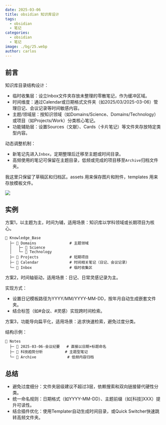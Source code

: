 ```yaml
---
date: 2025-03-06
title: obsidian 知识库设计
tags:
  - obsidian
  - 笔记
categories:
  - obsidian
  - 笔记
image: ./bg/25.webp
author: carlos
---
```


## 前言

知识库目录结构设计：

- 临时收集层‌：设立Inbox文件夹存放未整理的零散笔记，作为缓冲区域‌。
- 时间维度‌：通过Calendar或日期格式文件夹（如2025/03/2025-03-06）管理日记、会议记录等时间敏感内容‌。
- 主题/领域层‌：按知识领域（如Domains/Science、Domains/Technology）或项目（如Projects/Work）分类核心笔记‌。
- 功能辅助层‌：设置Sources（文献）、Cards（卡片笔记）等文件夹存放特定类型内容‌。

动态调整机制：

- 新笔记先进入`Inbox`，定期整理后迁移至主题或时间目录‌。
- 高频使用的笔记可保留在主题目录，低频或完成的项目移至`Archive`归档文件夹‌。

我这里只保留了草稿区和归档区。assets 用来保存图片和附件，templates 用来存放模板文件。

![](../00-assets/Pasted%20image%2020250306024401.png)

## 实例

方案1，以主题为主，时间为辅，适用场景‌：知识库以学科领域或长期项目为核心。

```text
📂 Knowledge_Base
  ├─ 📂 Domains               # 主题领域
  │   ├─ 📂 Science
  │   └─ 📂 Technology
  ├─ 📂 Projects              # 短期项目
  ├─ 📂 Calendar              # 时间相关笔记（日记、会议记录）
  └─ 📂 Inbox                 # 临时收集区
```

方案2，时间轴驱动，‌适用场景‌：日记、日常灵感记录为主。

实现方式‌：

- 设置日记模板路径为YYYY/MM/YYYY-MM-DD，按年月自动生成嵌套文件夹‌。
- 结合标签（如#会议、#灵感）实现跨时间检索。

方案3，功能导向扁平化，适用场景‌：追求快速检索，避免过度分类。

结构示例‌：

```
📂 Notes
  ├─ 📄 2025-03-06-会议纪要   # 直接以日期+标题命名
  ├─ 📄 科技趋势分析          # 主题型笔记
  └─ 📂 Archive              # 低频内容归档
```

## 总结

- 避免过度细分‌：文件夹层级建议不超过3层，依赖搜索和双向链接替代硬性分类‌。
- 统一命名规则‌：日期格式（如YYYY-MM-DD）、主题前缀（如[科技]XXX）提升可读性‌。
- 结合插件优化‌：使用Templater自动生成时间目录，或Quick Switcher快速跳转高频文件夹‌。

